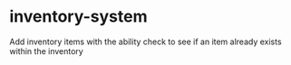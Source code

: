 # inventory-system
Add inventory items with the ability check to see if an item already exists within the inventory 
